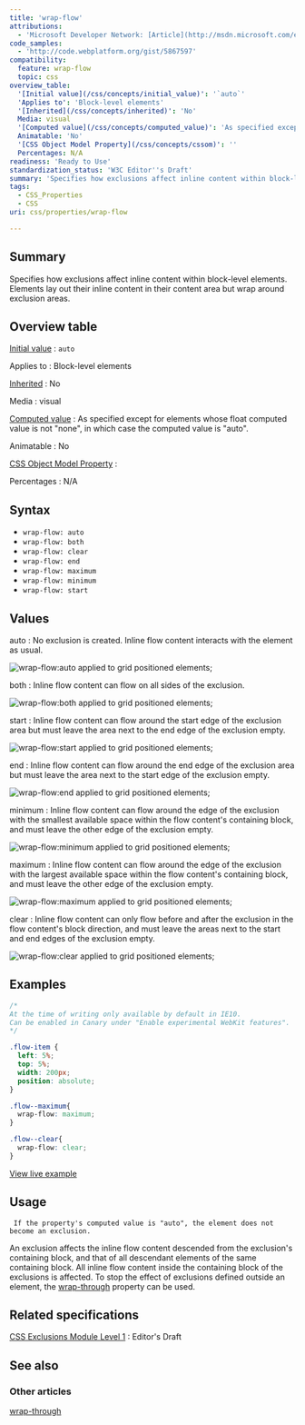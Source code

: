 ```yaml
---
title: 'wrap-flow'
attributions:
  - 'Microsoft Developer Network: [Article](http://msdn.microsoft.com/en-us/library/ie/hh772045(v=vs.85).aspx)'
code_samples:
  - 'http://code.webplatform.org/gist/5867597'
compatibility:
  feature: wrap-flow
  topic: css
overview_table:
  '[Initial value](/css/concepts/initial_value)': '`auto`'
  'Applies to': 'Block-level elements'
  '[Inherited](/css/concepts/inherited)': 'No'
  Media: visual
  '[Computed value](/css/concepts/computed_value)': 'As specified except for elements whose float computed value is not "none", in which case the computed value is "auto".'
  Animatable: 'No'
  '[CSS Object Model Property](/css/concepts/cssom)': ''
  Percentages: N/A
readiness: 'Ready to Use'
standardization_status: 'W3C Editor''s Draft'
summary: 'Specifies how exclusions affect inline content within block-level elements. Elements lay out their inline content in their content area but wrap around exclusion areas.'
tags:
  - CSS_Properties
  - CSS
uri: css/properties/wrap-flow

---
```

## Summary

Specifies how exclusions affect inline content within block-level elements. Elements lay out their inline content in their content area but wrap around exclusion areas.

## Overview table

[Initial value](/css/concepts/initial_value)
:   `auto`

Applies to
:   Block-level elements

[Inherited](/css/concepts/inherited)
:   No

Media
:   visual

[Computed value](/css/concepts/computed_value)
:   As specified except for elements whose float computed value is not "none", in which case the computed value is "auto".

Animatable
:   No

[CSS Object Model Property](/css/concepts/cssom)
:

Percentages
:   N/A

## Syntax

-   `wrap-flow: auto`
-   `wrap-flow: both`
-   `wrap-flow: clear`
-   `wrap-flow: end`
-   `wrap-flow: maximum`
-   `wrap-flow: minimum`
-   `wrap-flow: start`

## Values

auto
:   No exclusion is created. Inline flow content interacts with the element as usual.

![wrap-flow:auto applied to grid positioned elements;](//static.webplatform.org/b/ba/exclusion_wrap_side_auto.png)

both
:   Inline flow content can flow on all sides of the exclusion.

![wrap-flow:both applied to grid positioned elements;](//static.webplatform.org/5/53/exclusion_wrap_side_both.png)

start
:   Inline flow content can flow around the start edge of the exclusion area but must leave the area next to the end edge of the exclusion empty.

![wrap-flow:start applied to grid positioned elements;](//static.webplatform.org/b/b5/exclusion_wrap_side_left.png)

end
:   Inline flow content can flow around the end edge of the exclusion area but must leave the area next to the start edge of the exclusion empty.

![wrap-flow:end applied to grid positioned elements;](//static.webplatform.org/d/df/exclusion_wrap_side_right.png)

minimum
:   Inline flow content can flow around the edge of the exclusion with the smallest available space within the flow content's containing block, and must leave the other edge of the exclusion empty.

![wrap-flow:minimum applied to grid positioned elements;](//static.webplatform.org/d/d7/exclusion_wrap_side_minimum.png)

maximum
:   Inline flow content can flow around the edge of the exclusion with the largest available space within the flow content's containing block, and must leave the other edge of the exclusion empty.

![wrap-flow:maximum applied to grid positioned elements;](//static.webplatform.org/0/0b/exclusion_wrap_side_maximum.png)

clear
:   Inline flow content can only flow before and after the exclusion in the flow content's block direction, and must leave the areas next to the start and end edges of the exclusion empty.

![wrap-flow:clear applied to grid positioned elements;](//static.webplatform.org/4/41/exclusion_wrap_side_clear.png)

## Examples

``` css
/*
At the time of writing only available by default in IE10.
Can be enabled in Canary under "Enable experimental WebKit features".
*/

.flow-item {
  left: 5%;
  top: 5%;
  width: 200px;
  position: absolute;
}

.flow--maximum{
  wrap-flow: maximum;
}

.flow--clear{
  wrap-flow: clear;
}
```

[View live example](http://code.webplatform.org/gist/5867597)

## Usage

     If the property's computed value is "auto", the element does not become an exclusion.

An exclusion affects the inline flow content descended from the exclusion's containing block, and that of all descendant elements of the same containing block. All inline flow content inside the containing block of the exclusions is affected. To stop the effect of exclusions defined outside an element, the [wrap-through](/css/properties/wrap-through) property can be used.

## Related specifications

[CSS Exclusions Module Level 1](http://dev.w3.org/csswg/css-exclusions/)
:   Editor's Draft

## See also

### Other articles

[wrap-through](/css/properties/wrap-through)
